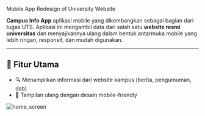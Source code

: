 Mobile App Redesign of University Website

**Campus Info App** 
aplikasi mobile yang dikembangkan sebagai bagian dari tugas UTS. Aplikasi ini mengambil data dari salah satu **website resmi universitas** dan menyajikannya ulang dalam bentuk antarmuka mobile yang lebih ringan, responsif, dan mudah digunakan.

---

## 🚀 Fitur Utama

- 🔍 Menampilkan informasi dari website kampus (berita, pengumuman, dsb)
- 📱 Tampilan ulang dengan desain mobile-friendly

![home_screen](https://github.com/user-attachments/assets/69dd6ae2-4568-4bef-a44e-f211cf73c97c)
